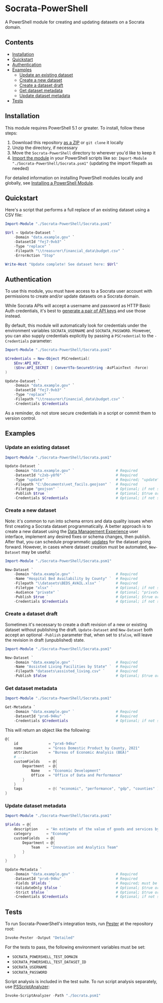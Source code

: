 Socrata-PowerShell
==================

A PowerShell module for creating and updating datasets on a Socrata domain.

## Contents

* [Installation](#installation)
* [Quickstart](#quickstart)
* [Authentication](#authentication)
* [Examples](#examples)
  + [Update an existing dataset](#update-an-existing-dataset)
  + [Create a new dataset](#create-a-new-dataset)
  + [Create a dataset draft](#create-a-dataset-draft)
  + [Get dataset metadata](#get-dataset-metadata)
  + [Update dataset metadata](#update-dataset-metadata)
* [Tests](#tests)

## Installation

This module requires PowerShell 5.1 or greater. To install, follow these steps:

1. Download this repository [as a ZIP] or `git clone` it locally
2. Unzip the directory, if necessary
3. Move the `Socrata-PowerShell` directory to wherever you'd like to keep it
4. [Import the module] in your PowerShell scripts like so: `Import-Module "./Socrata-PowerShell/Socrata.psm1"` (updating the import filepath as needed)

For detailed information on installing PowerShell modules locally and globally, see [Installing a PowerShell Module].

[as a ZIP]: https://github.com/socrata/Socrata-PowerShell/archive/refs/heads/main.zip
[Import the module]: https://docs.microsoft.com/en-us/powershell/module/microsoft.powershell.core/import-module
[Installing a PowerShell Module]: https://docs.microsoft.com/en-us/powershell/scripting/developer/module/installing-a-powershell-module

## Quickstart

Here's a script that performs a full replace of an existing dataset using a CSV file:

```powershell
Import-Module "./Socrata-PowerShell/Socrata.psm1"

$Url = Update-Dataset `
    -Domain "data.example.gov" `
    -DatasetId "fej7-9vb3" `
    -Type "replace" `
    -Filepath "\\treasurer\financial_data\budget.csv" `
    -ErrorAction "Stop"

Write-Host "Update complete! See dataset here: $Url"
```

## Authentication

To use this module, you must have access to a Socrata user account with permissions to create and/or update datasets on a Socrata domain.

While Socrata APIs will accept a username and password as HTTP Basic Auth credentials, it's best to [generate a pair of API keys] and use those instead.

By default, this module will automatically look for credentials under the environment variables `SOCRATA_USERNAME` and `SOCRATA_PASSWORD`. However, you can also supply credentials explicitly by passing a `PSCredential` to the `-Credentials` parameter:

```powershell
Import-Module "./Socrata-PowerShell/Socrata.psm1"

$Credentials = New-Object PSCredential(
    $Env:API_KEY,
    ($Env:API_SECRET | ConvertTo-SecureString -AsPlainText -Force)
)

Update-Dataset `
    -Domain "data.example.gov" `
    -DatasetId "fej7-9vb3" `
    -Type "replace" `
    -Filepath "\\treasurer\financial_data\budget.csv" `
    -Credentials $Credentials
```

As a reminder, do not store secure credentials in a script or commit them to version control.

[generate a pair of API keys]: https://support.socrata.com/hc/en-us/articles/360015776014-API-Keys

## Examples

### Update an existing dataset

```powershell
Import-Module "./Socrata-PowerShell/Socrata.psm1"

Update-Dataset `
    -Domain "data.example.gov" `                   # Required
    -DatasetId "c2xb-y8f6" `                       # Required
    -Type "update" `                               # Required; "update" (upsert/append), "replace" (full replace), or "delete" (delete rows)
    -Filepath "C:\Documents\vet_facils.geojson" `  # Required
    -Filetype "geojson" `                          # Optional; if not supplied, this is guessed from the filepath
    -Publish $true `                               # Optional; $true or $false (default: $true)
    -Credentials $Credentials                      # Optional; if not supplied, this is looked up from the env variables SOCRATA_USERNAME and SOCRATA_PASSWORD
```

### Create a new dataset

Note: it's common to run into schema errors and data quality issues when first creating a Socrata dataset programmatically. A better approach is to create a new dataset using the [Data Management Experience] user interface, implement any desired fixes or schema changes, then publish. After that, you can schedule programmatic [updates] for the dataset going forward. However, in cases where dataset creation must be automated, `New-Dataset` may be useful:

[Data Management Experience]: https://support.socrata.com/hc/en-us/articles/115016067067-Using-the-Socrata-Data-Management-Experience
[updates]: #update-an-existing-dataset

```powershell
Import-Module "./Socrata-PowerShell/Socrata.psm1"

New-Dataset `
    -Domain "data.example.gov" `                   # Required
    -Name "Hospital Bed Availability by County" `  # Required
    -Filepath "\\datasets\BEDS_AVAIL.xlsx" `       # Required
    -Filetype "xlsx" `                             # Optional; if not supplied, this is guessed from the filepath
    -Audience "private" `                          # Optional; "private" or "public" (default: "private")
    -Publish $true `                               # Optional; $true or $false (default: $true)
    -Credentials $Credentials                      # Optional; if not supplied, this is looked up from the env variables SOCRATA_USERNAME and SOCRATA_PASSWORD
```

### Create a dataset draft

Sometimes it's necessary to create a draft revision of a new or existing dataset without publishing the draft. `Update-Dataset` and `New-Dataset` both accept an optional `-Publish` parameter that, when set to `$false`, will leave the revision in draft (unpublished) state.

```powershell
Import-Module "./Socrata-PowerShell/Socrata.psm1"

New-Dataset `
    -Domain "data.example.gov" `                   # Required
    -Name "Assisted Living Facilities by State" `  # Required
    -Filepath "datasets\assisted_living.csv" `     # Required
    -Publish $false                                # Optional; $true or $false (default: $true)
```

### Get dataset metadata

```powershell
Import-Module "./Socrata-PowerShell/Socrata.psm1"

Get-Metadata `
    -Domain "data.example.gov" `                   # Required
    -DatasetId "prx6-94ku" `                       # Required
    -Credentials $Credentials                      # Optional; if not supplied, this is looked up from the env variables SOCRATA_USERNAME and SOCRATA_PASSWORD
```

This will return an object like the following:

```powershell
@{
    id              = "prx6-94ku"
    name            = "Gross Domestic Product by County, 2021"
    attribution     = "Bureau of Economic Analysis (BEA)"
    # ...
    customFields    = @{
        Department  = @{
            Name    = "Economic Development"
            Office  = "Office of Data and Performance"
        }
    }
    tags            = @( "economic", "performance", "gdp", "counties" )
}
```

### Update dataset metadata

```powershell
Import-Module "./Socrata-PowerShell/Socrata.psm1"

$Fields = @{
    description    = "An estimate of the value of goods and services by county."
    category       = "Economy"
    customFields   = @{
        Department = @{
            Team   = "Innovation and Analytics Team"
        }
    }
}

Update-Metadata `
    -Domain "data.example.gov" `                   # Required
    -DatasetId "prx6-94ku" `                       # Required
    -Fields $Fields `                              # Required; must be a hashtable containing metadata fields as key-value pairs
    -ValidateOnly $false `                         # Optional; $true or $false (default: $false)
    -Strict $false `                               # Optional; $true or $false (default: $false)
    -Credentials $Credentials                      # Optional; if not supplied, this is looked up from the env variables SOCRATA_USERNAME and SOCRATA_PASSWORD
```

## Tests

To run Socrata-PowerShell's integration tests, run [Pester] at the repository root:

```powershell
Invoke-Pester -Output "Detailed"
```

For the tests to pass, the following environment variables must be set:

* `SOCRATA_POWERSHELL_TEST_DOMAIN`
* `SOCRATA_POWERSHELL_TEST_DATASET_ID`
* `SOCRATA_USERNAME`
* `SOCRATA_PASSWORD`

Script analysis is included in the test suite. To run script analysis separately, use [PSScriptAnalyzer]:

```powershell
Invoke-ScriptAnalyzer -Path "./Socrata.psm1"
```

[Pester]: https://pester.dev
[PSScriptAnalyzer]: https://learn.microsoft.com/en-us/powershell/module/psscriptanalyzer/?view=ps-modules
